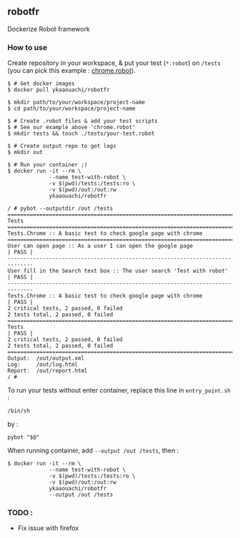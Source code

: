 ## robotfr
Dockerize Robot framework

### How to use
Create repository in your workspace, & put your test (`*.robot`) on `/tests` (you can pick this example : [chrome.robot](https://github.com/ykaaouachi/robotfr/tree/master/tests)).

```
$ # Get docker images
$ docker pull ykaaouachi/robotfr

$ mkdir path/to/your/workspace/project-name
$ cd path/to/your/workspace/project-name

$ # Create .robot files & add your test scripts
$ # See our example above 'chrome.robot'
$ mkdir tests && touch ./tests/your-test.robot

$ # Create output repo to get logs
$ mkdir out

$ # Run your container ;)
$ docker run -it --rm \
             --name test-with-robot \
             -v $(pwd)/tests:/tests:ro \
             -v $(pwd)/out:/out:rw 
             ykaaouachi/robotfr 

/ # pybot --outputdir /out /tests
==============================================================================
Tests
==============================================================================
Tests.Chrome :: A basic test to check google page with chrome
==============================================================================
User can open page :: As a user I can open the google page            | PASS |
------------------------------------------------------------------------------
User fill in the Search text box :: The user search 'Test with robot' | PASS |
------------------------------------------------------------------------------
Tests.Chrome :: A basic test to check google page with chrome         | PASS |
2 critical tests, 2 passed, 0 failed
2 tests total, 2 passed, 0 failed
==============================================================================
Tests                                                                 | PASS |
2 critical tests, 2 passed, 0 failed
2 tests total, 2 passed, 0 failed
==============================================================================
Output:  /out/output.xml
Log:     /out/log.html
Report:  /out/report.html
/ #              
```

To run your tests without enter container, replace this line in `entry_point.sh` : 
```
/bin/sh
```
by : 
```
pybot "$@"
```

When running container, add `--output /out /tests`, then : 
```
$ docker run -it --rm \
             --name test-with-robot \
             -v $(pwd)/tests:/tests:ro \
             -v $(pwd)/out:/out:rw
             ykaaouachi/robotfr
             --output /out /tests
```

### TODO : 
- Fix issue with firefox 

